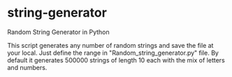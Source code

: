 # string-generator
Random String Generator in Python

This script generates any number of random strings and save the file at your local.
Just define the range in "Random_string_generator.py" file. 
By default it generates 500000 strings of length 10 each with the mix of letters and numbers.
